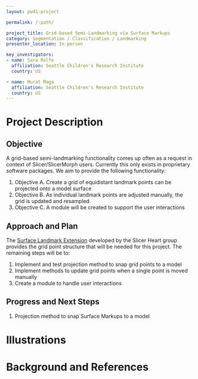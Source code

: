 ```yaml
---
layout: pw41-project

permalink: /:path/

project_title: Grid-based Semi-Landmarking via Surface Markups
category: Segmentation / Classification / Landmarking
presenter_location: In-person

key_investigators:
- name: Sara Rolfe
  affiliation: Seattle Children's Research Institute
  country: US

- name: Murat Maga
  affiliation: Seattle Children's Research Institute
  country: US
---
```


# Project Description

<!-- Add a short paragraph describing the project. -->

## Objective

A grid-based semi-landmarking functionality comes up often as a request in context of Slicer/SlicerMorph users. Currently this only exists in proprietary software packages. We aim to provide the following functionality:
1. Objective A. Create a grid of equidistant landmark points can be projected onto a model surface
2. Objective B. As individual landmark points are adjusted manually, the grid is updated and resampled. 
3. Objective C. A module will be created to support the user interactions

## Approach and Plan

The [Surface Landmark Extension](https://github.com/SlicerHeart/SlicerSurfaceMarkup/tree/master) developed by the Slicer Heart group provides the grid point structure that will be needed for this project. The remaining steps will be to:
1. Implement and test projection method to snap grid points to a model
2. Implement methods to update grid points when a single point is moved manually
3. Create a module to handle user interactions

## Progress and Next Steps

<!-- Update this section as you make progress, describing of what you have ACTUALLY DONE.
     If there are specific steps that you could not complete then you can describe them here, too. -->

1. Projection method to snap Surface Markups to a model

# Illustrations

<!-- Add pictures and links to videos that demonstrate what has been accomplished.
[Initial grid projection](GridInitial.jpg)
-->

# Background and References

<!-- If you developed any software, include link to the source code repository.
     If possible, also add links to sample data, and to any relevant publications. -->
